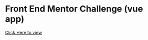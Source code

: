 # Front End Mentor Challenge (vue app)
[Click Here to view](https://reverent-kowalevski-856704.netlify.app "this is a vue app")
